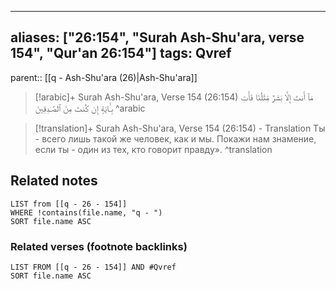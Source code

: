 
---
aliases: ["26:154", "Surah Ash-Shu'ara, verse 154", "Qur'an 26:154"]
tags: Qvref
---

parent:: [[q - Ash-Shu'ara (26)|Ash-Shu'ara]]

> [!arabic]+ Surah Ash-Shu'ara, Verse 154 (26:154)
> <span class="quran-arabic">مَآ أَنتَ إِلَّا بَشَرٌ مِّثْلُنَا فَأْتِ بِـَٔايَةٍ إِن كُنتَ مِنَ ٱلصَّـٰدِقِينَ</span>
^arabic

> [!translation]+ Surah Ash-Shu'ara, Verse 154 (26:154) - Translation
> Ты - всего лишь такой же человек, как и мы. Покажи нам знамение, если ты - один из тех, кто говорит правду».
^translation



## Related notes
```dataview
LIST from [[q - 26 - 154]]
WHERE !contains(file.name, "q - ")
SORT file.name ASC
```

### Related verses (footnote backlinks)
```dataview
LIST FROM [[q - 26 - 154]] AND #Qvref
SORT file.name ASC
```

